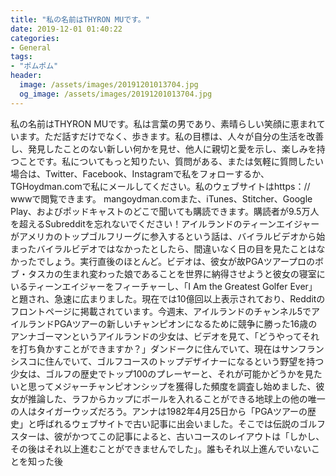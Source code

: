 ```yaml
---
title: "私の名前はTHYRON MUです。"
date: 2019-12-01 01:40:22
categories:
- General
tags:
- "ポムポム"
header:
  image: /assets/images/20191201013704.jpg
  og_image: /assets/images/20191201013704.jpg
---
```


私の名前はTHYRON MUです。私は言葉の男であり、素晴らしい笑顔に恵まれています。ただ話すだけでなく、歩きます。私の目標は、人々が自分の生活を改善し、発見したことのない新しい何かを見せ、他人に親切と愛を示し、楽しみを持つことです。私についてもっと知りたい、質問がある、または気軽に質問したい場合は、Twitter、Facebook、Instagramで私をフォローするか、TGHoydman.comで私にメールしてください。私のウェブサイトはhttps：// wwwで閲覧できます。 mangoydman.comまた、iTunes、Stitcher、Google Play、およびポッドキャストのどこで聞いても購読できます。購読者が9.5万人を超えるSubredditを忘れないでください！アイルランドのティーンエイジャーがアメリカのトップゴルフリーグに参入するという話は、バイラルビデオから始まったバイラルビデオではなかったとしたら、間違いなく日の目を見たことはなかったでしょう。実行直後のほとんど。ビデオは、彼女が故PGAツアープロのボブ・タスカの生まれ変わった娘であることを世界に納得させようと彼女の寝室にいるティーンエイジャーをフィーチャーし、「I Am the Greatest Golfer Ever」と題され、急速に広まりました。現在では10億回以上表示されており、Redditのフロントページに掲載されています。今週末、アイルランドのチャンネル5でアイルランドPGAツアーの新しいチャンピオンになるために競争に勝った16歳のアンナゴーマンというアイルランドの少女は、ビデオを見て、「どうやってそれを打ち負かすことができますか？」ダンドークに住んでいて、現在はサンフランシスコに住んでいて、ゴルフコースのトップデザイナーになるという野望を持つ少女は、ゴルフの歴史でトップ100のプレーヤーと、それが可能かどうかを見たいと思ってメジャーチャンピオンシップを獲得した頻度を調査し始めました、彼女が推論した、ラフからカップにボールを入れることができる地球上の他の唯一の人はタイガーウッズだろう。アンナは1982年4月25日から「PGAツアーの歴史」と呼ばれるウェブサイトで古い記事に出会いました。そこでは伝説のゴルフスターは、彼がかつてこの記事によると、古いコースのレイアウトは「しかし、その後はそれ以上進むことができませんでした」。誰もそれ以上進んでいないことを知った後
